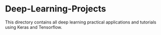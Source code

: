 # Deep-Learning-Projects
This directory contains all deep learning practical applications and tutorials using Keras and Tensorflow.
